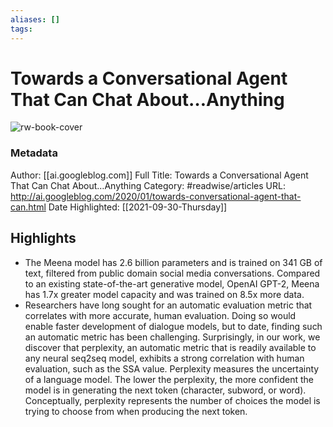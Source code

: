 ```yaml
---
aliases: []
tags:
---
```

# Towards a Conversational Agent That Can Chat About…Anything

![rw-book-cover](https://readwise-assets.s3.amazonaws.com/static/images/article4.6bc1851654a0.png)
### Metadata
Author: [[ai.googleblog.com]]
Full Title: Towards a Conversational Agent That Can Chat About…Anything
Category: #readwise/articles
URL: http://ai.googleblog.com/2020/01/towards-conversational-agent-that-can.html
Date Highlighted: [[2021-09-30-Thursday]]

## Highlights
- The Meena model has 2.6 billion parameters and is trained on 341 GB of text, filtered from public domain social media conversations. Compared to an existing state-of-the-art generative model, OpenAI GPT-2, Meena has 1.7x greater model capacity and was trained on 8.5x more data.
- Researchers have long sought for an automatic evaluation metric that correlates with more accurate, human evaluation. Doing so would enable faster development of dialogue models, but to date, finding such an automatic metric has been challenging. Surprisingly, in our work, we discover that perplexity, an automatic metric that is readily available to any neural seq2seq model, exhibits a strong correlation with human evaluation, such as the SSA value. Perplexity measures the uncertainty of a language model. The lower the perplexity, the more confident the model is in generating the next token (character, subword, or word). Conceptually, perplexity represents the number of choices the model is trying to choose from when producing the next token.
